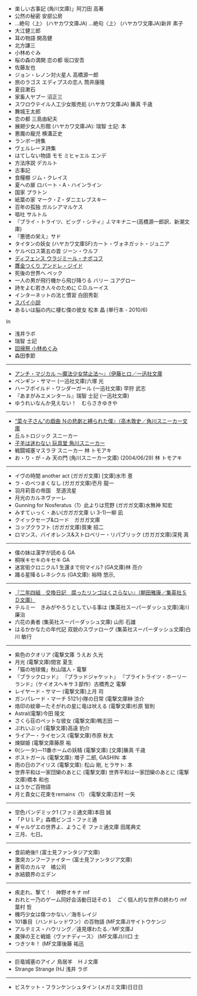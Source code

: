 * 楽しい古事記 (角川文庫)」阿刀田 高著
* 公然の秘密 安部公房
* …絶句〈上〉 (ハヤカワ文庫JA)	…絶句〈上〉 (ハヤカワ文庫JA)新井 素子
* 大江健三郎
* 耳の物語 開高健
* 北方謙三
* 小林めぐみ
* 桜の森の満開 恋の都 坂口安吾
* 佐藤友也
* ジョン・レノン対火星人 高橋源一郎
* 旅のラゴス エディプスの恋人 筒井康隆
* 夏目漱石
* 家畜人ヤプー 沼正三
* スワロウテイル人工少女販売処 (ハヤカワ文庫JA)	籘真 千歳
* 舞城王太郎
* 恋の都 三島由紀夫
* 展翅少女人形館 (ハヤカワ文庫JA): 瑞智 士記: 本
* 悪魔の寵児 横溝正史
* ランボー詩集
* ヴェルレーヌ詩集
* はてしない物語 モモ ミヒャエル エンデ
* 方法序説 デカルト
* 古事記
* 食糧棚 ジム・クレイス
* 夏への扉 ロバート・A・ハインライン
* 国家 プラトン
* 紙葉の家 マーク・Z・ダニエレブスキー
* 百年の孤独 ガルシアマルケス
* 嘔吐 サルトル
* 『ブライ・トライツ、ビッグ・シティ』J.マキナニー(高橋源一郎訳、新潮文庫)
* 『悪徳の栄え』サド
* タイタンの妖女 (ハヤカワ文庫SF)カート・ヴォネガット・ジュニア
* ケルベロス第五の首 ジーン・ウルフ
* [ディフェンス ウラジミール・ナボコフ](http://d.hatena.ne.jp/sangencyaya/20080927/1222526116)
* [贋金つくり アンドレ・ジイド](http://d.hatena.ne.jp/sangencyaya/20080622/1214062069)
* 死後の世界へ ペック
* 一人の男が飛行機から飛び降りる バリー ユアグロー
* 詩をよむ若き人々のために C.D.ルーイス
* インターネットの法と慣習 白田秀彰
* [スパイ小説](http://2chbooknews.blog114.fc2.com/blog-entry-1627.html)
* あるいは脳の内に棲む僕の彼女 松本 晶 (単行本 - 2010/6) 

ln

* 浅井ラボ
* 瑞智 士記
* [回帰祭 小林めぐみ](http://d.hatena.ne.jp/sangencyaya/20081113/1226586279)
* 森田季節
*** 
* [アンチ・マジカル ～魔法少女禁止法～』（伊藤ヒロ／一迅社文庫](http://d.hatena.ne.jp/sangencyaya/20100731/1280586607)
* ペンギン・サマー (一迅社文庫)六塚 光
* ハーフボイルド・ワンダーガール (一迅社文庫) 早狩 武志
* 『あまがみエメンタール』瑞智 士記 (一迅社文庫)
* ゆうれいなんか見えない！　むらさきゆきや 
***
* [“菜々子さん”の戯曲 Ｎの悲劇と縛られた僕』（高木敦史／角川スニーカー文庫](http://d.hatena.ne.jp/sangencyaya/20100813/1281631851)
* 丘ルトロジック スニーカー
* [子羊は迷わない 玩具堂 角川スニーカー](http://d.hatena.ne.jp/sangencyaya/20101110/1289400208)
* 戦闘城塞マスラヲ スニーカー 林 トモアキ
* お・り・が・み 天の門 (角川スニーカー文庫) (2004/06/29) 林 トモアキ
***
* イヴの時間 another act (ガガガ文庫) [文庫]水市 恵
* ラ・のべつまくなし (ガガガ文庫)壱月 龍一
* 羽月莉音の帝国　至道流星
* 月光のカルネヴァーレ
* Gunning for Nosferatus〈1〉此よりは荒野 (ガガガ文庫)水無神 知宏
* みすてぃっく・あい(ガガガ文庫 い 3-1)一柳 凪
* クイックセーブ&ロード　ガガガ文庫
* コップクラフト (ガガガ文庫)賀東 招二
* ロマンス、バイオレンス&ストロベリー・リパブリック (ガガガ文庫)深見 真
***
* 僕の妹は漢字が読める GA
* 桐咲キセキのキセキ GA
* 迷宮街クロニクル1 生還まで何マイル? (GA文庫)林 亮介
* 踊る星降るレネシクル (GA文庫): 裕時 悠示, 
***
* [『二年四組　交換日記　腐ったリンゴはくさらない』（朝田雅康／集英社ＳＤ文庫）](http://d.hatena.ne.jp/sangencyaya/20101125/1290694725)
* テルミー　きみがやろうとしている事は (集英社スーパーダッシュ文庫)滝川 廉治
* 六花の勇者 (集英社スーパーダッシュ文庫) 山形 石雄
* はるかかなたの年代記 双貌のスヴァローグ (集英社スーパーダッシュ文庫)白川 敏行
***
* 紫色のクオリア (電撃文庫 うえお 久光
* 月光 (電撃文庫)間宮 夏生
* 「猫の地球儀」秋山瑞人・電撃
* 『ブラックロッド』 『ブラッドジャケット』 『ブライトライツ・ホーリーランド』（ケイオスヘキサ３部作）古橋秀之 電撃
* レイヤード・サマー (電撃文庫)上月 司
* ガンパレード・マーチ 5121小隊の日常 (電撃文庫榊 涼介
* 烙印の紋章―たそがれの星に竜は吠える (電撃文庫)杉原 智則
* Astral(電撃)今田 隆文
* さくら荘のペットな彼女 (電撃文庫)鴨志田 一
* ぷれいぶっ! (電撃文庫)高遠 豹介
* ライアー・ライセンス (電撃文庫)市原 秋太
* 煉獄姫 (電撃文庫藤原 祐
* θ(シータ)―11番ホームの妖精 (電撃文庫) [文庫]籘真 千歳 
* ポストガール (電撃文庫): 増子 二郎, GASHIN: 本
* 雨の日のアイリス (電撃文庫): 松山 剛, ヒラサト: 本
* 世界平和は一家団欒のあとに (電撃文庫)	世界平和は一家団欒のあとに (電撃文庫)橋本 和也
* ほうかご百物語
* 月と貴女に花束をremains〈1〉 (電撃文庫)志村 一矢
***
* 空色パンデミック1 (ファミ通文庫)本田 誠
* 「ＰＵＬＰ」森橋ビンゴ・ファミ通
* ギャルゲエの世界よ、ようこそ ファミ通文庫 田尾典丈
* 三月、七日。
***
* 食前絶後!! (富士見ファンタジア文庫)
* 激突カンフーファイター (富士見ファンタジア文庫)
* 蒼穹のカルマ　橘公司
* 氷結鏡界のエデン
***
* 疾走れ、撃て！　神野オキナ mf
* おれと一乃のゲーム同好会活動日誌その１　ごく個人的な世界の終わり mf 葉村 哲
* 機巧少女は傷つかない／海冬レイジ
* 101番目（ハンドレッドワン）の百物語 (MF文庫J)サイトウケンジ
* アルテミス・ハウリング／遠見塚わたる／MF文庫J
* 魔弾の王と戦姫〈ヴァナディース〉 (MF文庫J)川口 士
* つきツキ！ (MF文庫後藤 祐迅
***
* 巨竜城塞のアイノ 鳥居羊　ＨＪ文庫
* Strange Strange (HJ 浅井 ラボ
***
* ビスケット・フランケンシュタイン (メガミ文庫)日日日
